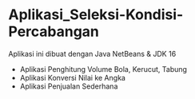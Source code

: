 # Aplikasi_Seleksi-Kondisi-Percabangan
Aplikasi ini dibuat dengan Java NetBeans &amp; JDK 16

- Aplikasi Penghitung Volume Bola, Kerucut,  Tabung
- Aplikasi Konversi Nilai ke Angka
- Aplikasi Penjualan Sederhana
